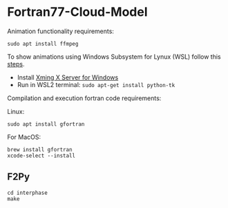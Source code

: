 # Fortran77-Cloud-Model

Animation functionality requirements:

```console
sudo apt install ffmpeg
```

To show animations using Windows Subsystem for Lynux (WSL) follow this [steps](https://stackoverflow.com/questions/43397162/show-matplotlib-plots-and-other-gui-in-ubuntu-wsl1-wsl2).

- Install [Xming X Server for Windows](https://sourceforge.net/projects/xming/)
- Run in WSL2 terminal: `sudo apt-get install python-tk`

Compilation and execution fortran code requirements:

Linux:

```console
sudo apt install gfortran
```

For MacOS:

```console
brew install gfortran
xcode-select --install
```

## F2Py

```console
cd interphase
make
```
